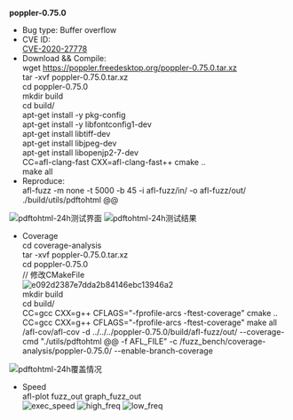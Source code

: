 **poppler-0.75.0**
* Bug type: 
Buffer overflow
* CVE ID:     
[CVE-2020-27778](https://cve.mitre.org/cgi-bin/cvename.cgi?name=CVE-2020-27778)    
* Download && Compile:    
wget https://poppler.freedesktop.org/poppler-0.75.0.tar.xz    
tar -xvf poppler-0.75.0.tar.xz    
cd poppler-0.75.0    
mkdir build    
cd build/    
apt-get install -y pkg-config    
apt-get install -y libfontconfig1-dev    
apt-get install libtiff-dev    
apt-get install libjpeg-dev    
apt-get install libopenjp2-7-dev    
CC=afl-clang-fast CXX=afl-clang-fast++ cmake ..     
make all
* Reproduce:    
afl-fuzz -m none -t 5000 -b 45 -i afl-fuzz/in/ -o afl-fuzz/out/ ./build/utils/pdftohtml @@    

![pdftohtml-24h测试界面](https://user-images.githubusercontent.com/76025773/221403381-fd4070b4-3c45-4145-b2de-f2d95677b2fd.png)
![pdftohtml-24h测试结果](https://user-images.githubusercontent.com/76025773/221403385-794aed0e-cb74-4fe6-b835-6a9bd2d8a2f9.png)

* Coverage                            
cd coverage-analysis                              
tar -xvf poppler-0.75.0.tar.xz                                
cd poppler-0.75.0                                 
// 修改CMakeFile                          
![e092d2387e7dda2b84146ebc13946a2](https://user-images.githubusercontent.com/76025773/221413064-8d3f7acd-a978-4833-8720-d6574c5dee27.png)                 
mkdir build                                   
cd build/                           
CC=gcc CXX=g++ CFLAGS="-fprofile-arcs -ftest-coverage" cmake ..                            
CC=gcc CXX=g++ CFLAGS="-fprofile-arcs -ftest-coverage" make all                                     
/afl-cov/afl-cov -d ../../../poppler-0.75.0/build/afl-fuzz/out/ --coverage-cmd "./utils/pdftohtml @@ -f AFL_FILE" -c /fuzz_bench/coverage-analysis/poppler-0.75.0/ --enable-branch-coverage                                             

![pdftohtml-24h覆盖情况](https://user-images.githubusercontent.com/76025773/221478389-cfd2c9ae-4fc5-4f4f-af9c-0feedff290bc.png)


* Speed             
afl-plot fuzz_out graph_fuzz_out                      
![exec_speed](https://user-images.githubusercontent.com/76025773/221403472-b9e2d152-f742-48aa-9bd2-59b3e631dfc0.png)
![high_freq](https://user-images.githubusercontent.com/76025773/221403473-b4482041-a096-4b42-a3a2-bff5e808ec63.png)
![low_freq](https://user-images.githubusercontent.com/76025773/221403476-0e1605bb-60ec-4eb2-b90d-a0723c82b6ab.png)
